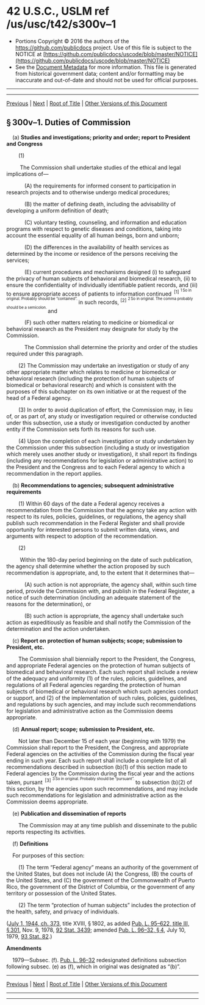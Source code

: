 ---
---

# 42 U.S.C., USLM ref /us/usc/t42/s300v–1

* Portions Copyright © 2016 the authors of the https://github.com/publicdocs project.
  Use of this file is subject to the NOTICE at [https://github.com/publicdocs/uscode/blob/master/NOTICE](https://github.com/publicdocs/uscode/blob/master/NOTICE)
* See the [Document Metadata](././../../../../..//README.md) for more information.
  This file is generated from historical government data; content and/or formatting may be inaccurate and out-of-date and should not be used for official purposes.

----------
----------

[Previous](./../../../../..//us/usc/t42/ch6A/schXVI/m__us_usc_t42_s300v.md) | [Next](./../../../../..//us/usc/t42/ch6A/schXVI/m__us_usc_t42_s300v–2.md) | [Root of Title](./../../../../../) | [Other Versions of this Document](https://publicdocs.github.io/go/links?ns=uslm&ref=%2Fus%2Fusc%2Ft42%2Fs300v%E2%80%931)

## § 300v–1. Duties of Commission

    (a) __Studies and investigations; priority and order; report to President and Congress__ 

        (1)

         The Commission shall undertake studies of the ethical and legal implications of—

            (A) the requirements for informed consent to participation in research projects and to otherwise undergo medical procedures;

            (B) the matter of defining death, including the advisability of developing a uniform definition of death;

            (C) voluntary testing, counseling, and information and education programs with respect to genetic diseases and conditions, taking into account the essential equality of all human beings, born and unborn;

            (D) the differences in the availability of health services as determined by the income or residence of the persons receiving the services;

            (E) current procedures and mechanisms designed (i) to safeguard the privacy of human subjects of behavioral and biomedical research, (ii) to ensure the confidentiality of individually identifiable patient records, and (iii) to ensure appropriate access of patients to information continued  <sup>\[1\]</sup>  <sup><sup> 1 So in original. Probably should be “contained”. </sup></sup>  in such records, <sup>\[2\]</sup>  <sup><sup> 2 So in original. The comma probably should be a semicolon. </sup></sup>  and

            (F) such other matters relating to medicine or biomedical or behavioral research as the President may designate for study by the Commission.

            The Commission shall determine the priority and order of the studies required under this paragraph.

        (2) The Commission may undertake an investigation or study of any other appropriate matter which relates to medicine or biomedical or behavioral research (including the protection of human subjects of biomedical or behavioral research) and which is consistent with the purposes of this subchapter on its own initiative or at the request of the head of a Federal agency.

        (3) In order to avoid duplication of effort, the Commission may, in lieu of, or as part of, any study or investigation required or otherwise conducted under this subsection, use a study or investigation conducted by another entity if the Commission sets forth its reasons for such use.

        (4) Upon the completion of each investigation or study undertaken by the Commission under this subsection (including a study or investigation which merely uses another study or investigation), it shall report its findings (including any recommendations for legislation or administrative action) to the President and the Congress and to each Federal agency to which a recommendation in the report applies.

    (b) __Recommendations to agencies; subsequent administrative requirements__ 

        (1) Within 60 days of the date a Federal agency receives a recommendation from the Commission that the agency take any action with respect to its rules, policies, guidelines, or regulations, the agency shall publish such recommendation in the Federal Register and shall provide opportunity for interested persons to submit written data, views, and arguments with respect to adoption of the recommendation.

        (2)

         Within the 180-day period beginning on the date of such publication, the agency shall determine whether the action proposed by such recommendation is appropriate, and, to the extent that it determines that—

            (A) such action is not appropriate, the agency shall, within such time period, provide the Commission with, and publish in the Federal Register, a notice of such determination (including an adequate statement of the reasons for the determination), or

            (B) such action is appropriate, the agency shall undertake such action as expeditiously as feasible and shall notify the Commission of the determination and the action undertaken.

    (c) __Report on protection of human subjects; scope; submission to President, etc.__ 

        The Commission shall biennially report to the President, the Congress, and appropriate Federal agencies on the protection of human subjects of biomedical and behavioral research. Each such report shall include a review of the adequacy and uniformity (1) of the rules, policies, guidelines, and regulations of all Federal agencies regarding the protection of human subjects of biomedical or behavioral research which such agencies conduct or support, and (2) of the implementation of such rules, policies, guidelines, and regulations by such agencies, and may include such recommendations for legislation and administrative action as the Commission deems appropriate.

    (d) __Annual report; scope; submission to President, etc.__ 

        Not later than December 15 of each year (beginning with 1979) the Commission shall report to the President, the Congress, and appropriate Federal agencies on the activities of the Commission during the fiscal year ending in such year. Each such report shall include a complete list of all recommendations described in subsection (b)(1) of this section made to Federal agencies by the Commission during the fiscal year and the actions taken, pursant  <sup>\[3\]</sup>  <sup><sup> 3 So in original. Probably should be “pursuant”. </sup></sup>  to subsection (b)(2) of this section, by the agencies upon such recommendations, and may include such recommendations for legislation and administrative action as the Commission deems appropriate.

    (e) __Publication and dissemination of reports__ 

        The Commission may at any time publish and disseminate to the public reports respecting its activities.

    (f) __Definitions__ 

    For purposes of this section:

        (1) The term “Federal agency” means an authority of the government of the United States, but does not include (A) the Congress, (B) the courts of the United States, and (C) the government of the Commonwealth of Puerto Rico, the government of the District of Columbia, or the government of any territory or possession of the United States.

        (2) The term “protection of human subjects” includes the protection of the health, safety, and privacy of individuals.

([July 1, 1944, ch. 373][/us/act/1944-07-01/ch373], title XVIII, § 1802, as added [Pub. L. 95–622, title III, § 301][/us/pl/95/622/s301], Nov. 9, 1978, [92 Stat. 3439][/us/stat/92/3439]; amended [Pub. L. 96–32, § 4][/us/pl/96/32/s4], July 10, 1979, [93 Stat. 82][/us/stat/93/82].)

 __Amendments__ 

    1979—Subsec. (f). [Pub. L. 96–32][/us/pl/96/32] redesignated definitions subsection following subsec. (e) as (f), which in original was designated as “(b)”.

----------

[Previous](./../../../../..//us/usc/t42/ch6A/schXVI/m__us_usc_t42_s300v.md) | [Next](./../../../../..//us/usc/t42/ch6A/schXVI/m__us_usc_t42_s300v–2.md) | [Root of Title](./../../../../../) | [Other Versions of this Document](https://publicdocs.github.io/go/links?ns=uslm&ref=%2Fus%2Fusc%2Ft42%2Fs300v%E2%80%931)

----------
----------

[/us/act/1944-07-01/ch373]: https://publicdocs.github.io/go/links?ns=uslm&ref=%2Fus%2Fact%2F1944-07-01%2Fch373
[/us/pl/95/622/s301]: https://publicdocs.github.io/go/links?ns=uslm&ref=%2Fus%2Fpl%2F95%2F622%2Fs301
[/us/stat/92/3439]: https://publicdocs.github.io/go/links?ns=uslm&ref=%2Fus%2Fstat%2F92%2F3439
[/us/pl/96/32/s4]: https://publicdocs.github.io/go/links?ns=uslm&ref=%2Fus%2Fpl%2F96%2F32%2Fs4
[/us/stat/93/82]: https://publicdocs.github.io/go/links?ns=uslm&ref=%2Fus%2Fstat%2F93%2F82
[/us/pl/96/32]: https://publicdocs.github.io/go/links?ns=uslm&ref=%2Fus%2Fpl%2F96%2F32



